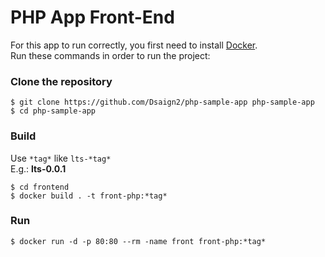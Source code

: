 # PHP App Front-End

For this app to run correctly, you first need to install [Docker](https://www.docker.com/).<br>
Run these commands in order to run the project:

### Clone the repository
```
$ git clone https://github.com/Dsaign2/php-sample-app php-sample-app
$ cd php-sample-app
```

### Build

Use ```*tag*``` like ```lts-*tag*```<br>
E.g.: **lts-0.0.1**

```
$ cd frontend
$ docker build . -t front-php:*tag*
```

### Run
```
$ docker run -d -p 80:80 --rm -name front front-php:*tag*
```
